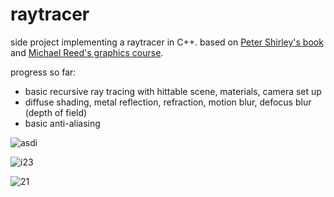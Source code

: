 # raytracer
side project implementing a raytracer in C++. based on [Peter Shirley's book](https://raytracing.github.io/books/RayTracingInOneWeekend.html) and [Michael Reed's graphics course](http://www.cs.columbia.edu/~cs4160/).

progress so far:
- basic recursive ray tracing with hittable scene, materials, camera set up
- diffuse shading, metal reflection, refraction, motion blur, defocus blur (depth of field)
- basic anti-aliasing

![asdi](https://user-images.githubusercontent.com/24910768/177608805-b732432a-cc7e-439f-9417-be92d098376d.png)

![i23](https://user-images.githubusercontent.com/24910768/177240571-66356455-d02c-4e9e-be8d-e97b363d3126.png)

![21](https://user-images.githubusercontent.com/24910768/177230659-d2cffaef-4505-48ff-af37-595b2611a02d.png)
